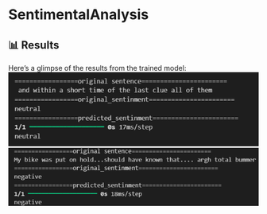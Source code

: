 # SentimentalAnalysis

## 📊 Results

Here’s a glimpse of the results from the trained model:
![Result Image](Results/withattention.png)
![Result Image](Results/withoutattention.png)
